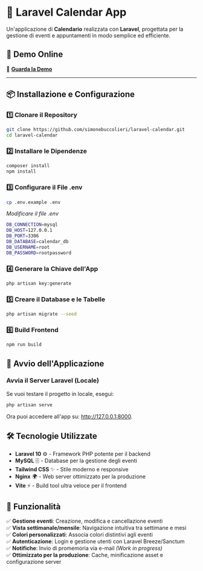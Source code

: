 # 📅 Laravel Calendar App

Un'applicazione di **Calendario** realizzata con **Laravel**, progettata per la gestione di eventi e appuntamenti in modo semplice ed efficiente.

## 🎥 Demo Online
🔗 **[Guarda la Demo](https://calendar.simonebuccolieri.com)**

---

## 📦 Installazione e Configurazione

### **1️⃣ Clonare il Repository**
```sh
git clone https://github.com/simonebuccolieri/laravel-calendar.git
cd laravel-calendar
```
### **2️⃣ Installare le Dipendenze**
```sh
composer install
npm install
```
### **3️⃣ Configurare il File .env**
```sh
cp .env.example .env
```
*Modificare il file .env*
```sh
DB_CONNECTION=mysql
DB_HOST=127.0.0.1
DB_PORT=3306
DB_DATABASE=calendar_db
DB_USERNAME=root
DB_PASSWORD=rootpassword

```
### **4️⃣ Generare la Chiave dell'App**
```sh
php artisan key:generate
```
### **5️⃣ Creare il Database e le Tabelle**
```sh
php artisan migrate --seed
```
### **6️⃣ Build Frontend**
```sh
npm run build
```
## 🚀 Avvio dell'Applicazione

### **Avvia il Server Laravel (Locale)**
Se vuoi testare il progetto in locale, esegui:
```sh
php artisan serve
```
Ora puoi accedere all'app su: http://127.0.0.1:8000.

## 🛠️ Tecnologie Utilizzate
- **Laravel 10** ⚙️ - Framework PHP potente per il backend
- **MySQL** 🗄️ - Database per la gestione degli eventi
- **Tailwind CSS** ✨ - Stile moderno e responsive
- **Nginx** 🌍 - Web server ottimizzato per la produzione
- **Vite** ⚡ - Build tool ultra veloce per il frontend

## 🚀 Funzionalità
✅ **Gestione eventi**: Creazione, modifica e cancellazione eventi  
✅ **Vista settimanale/mensile**: Navigazione intuitiva tra settimane e mesi  
✅ **Colori personalizzati**: Associa colori distintivi agli eventi  
✅ **Autenticazione**: Login e gestione utenti con Laravel Breeze/Sanctum  
✅ **Notifiche**: Invio di promemoria via e-mail *(Work in progress)*  
✅ **Ottimizzato per la produzione**: Cache, minificazione asset e configurazione server  
